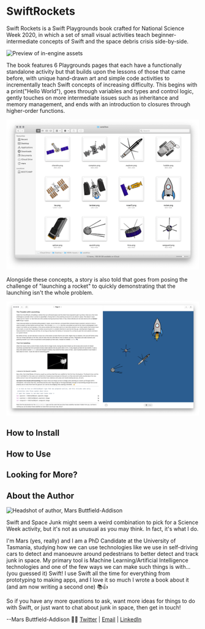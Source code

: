 # SwiftRockets

Swift Rockets is a Swift Playgrounds book crafted for National Science Week 2020, in which a set of small visual activities teach beginner-intermediate concepts of Swift and the space debris crisis side-by-side.

![Preview of in-engine assets](https://github.com/TheMartianLife/SwiftRockets/blob/master/assets/preview.png)

The book features 6 Playgrounds pages that each have a functionally standalone activity but that builds upon the lessons of those that came before, with unique hand-drawn art and simple code activities to incrementally teach Swift concepts of increasing difficulty. This begins with a print("Hello World"), goes through variables and types and control logic, gently touches on more intermediate issues such as inheritance and memory management, and ends with an introduction to closures through higher-order functions.

![Preview of in-engine assets](https://github.com/TheMartianLife/SwiftRockets/blob/master/assets/sprites.png)

Alongside these concepts, a story is also told that goes from posing the challenge of "launching a rocket" to quickly demonstrating that the launching isn't the whole problem.

![Preview of in-engine assets](https://github.com/TheMartianLife/SwiftRockets/blob/master/assets/screenshot.png)

## How to Install

## How to Use

## Looking for More?

## About the Author

![Headshot of author, Mars Buttfield-Addison](headshot.png)

Swift and Space Junk might seem a weird combination to pick for a Science Week activity, but it's not as unusual as you may think. In fact, it's what I do.

I'm Mars (yes, really) and I am a PhD Candidate at the University of Tasmania, studying how we can use technologies like we use in self-driving cars to detect and manoeuvre around pedestrians to better detect and track junk in space. My primary tool is Machine Learning/Artificial Intelligence technologies and one of the few ways we can make such things is with... (you guessed it) Swift! I use Swift all the time for everything from prototyping to making apps, and I love it so much I wrote a book about it (and am now writing a second one) 📚👍

So if you have any more questions to ask, want more ideas for things to do with Swift, or just want to chat about junk in space, then get in touch!
 
--Mars Buttfield-Addison 👩‍💻
[Twitter](https://twitter.com/TheMartianLife) | [Email](mailto:hello@mail.themartianlife.com) | [LinkedIn](https://www.linkedin.com/in/themartianlife/)



